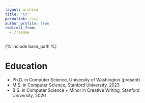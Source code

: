 ```yaml
---
layout: archive
title: "CV"
permalink: /cv/
author_profile: true
redirect_from:
  - /resume
---
```


{% include base_path %}

Education
======
* Ph.D. in Computer Science, University of Washington (present)
* M.S. in Computer Science, Stanford University, 2023
* B.S. in Computer Science + Minor in Creative Writing, Stanford University, 2020

